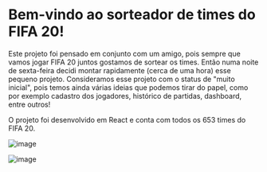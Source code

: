 # Bem-vindo ao sorteador de times do FIFA 20!

Este projeto foi pensado em conjunto com um amigo, pois sempre que vamos jogar FIFA 20 juntos gostamos de sortear os times. Então numa noite de sexta-feira decidi montar rapidamente (cerca de uma hora) esse pequeno projeto.
Consideramos esse projeto com o status de "muito inicial", pois temos ainda várias ideias que podemos tirar do papel, como por exemplo cadastro dos jogadores, histórico de partidas, dashboard, entre outros!

O projeto foi desenvolvido em React e conta com todos os 653 times do FIFA 20.


![image](https://user-images.githubusercontent.com/32455202/83955549-57010980-a82a-11ea-8281-5d54ce32b232.png)

![image](https://user-images.githubusercontent.com/32455202/83955587-97608780-a82a-11ea-919e-3e19d67c2944.png)

